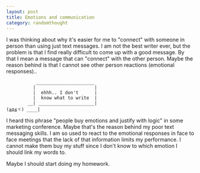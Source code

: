```yaml
---
layout: post
title: Emotions and communication
category: randomthought
---
```


I was thinking about why it's easier for me to "connect" with someone in person than using just text messages. 
I am not the best writer ever, but the problem is that I find really difficult to come up with a good message. By that I mean a message that can "connect" with the other person.
Maybe the reason behind is that I cannot see other person reactions (emotional responses)..

```
           ______________________
          |                      |
          |  ehhh.. I don't      |
          |  know what to write  |
        __| _____________________|  
(≧д≦ヾ) ____|
```

I heard this phrase "people buy emotions and justify with logic" in some marketing conference. 
Maybe that's the reason behind my poor text messaging skills. I am so used to react to the emotional responses in face to face meetings that the lack of that information limits my performance. I cannot make them buy my stuff since I don't know to which emotion I should  link my words to.

Maybe I should start doing my homework.



